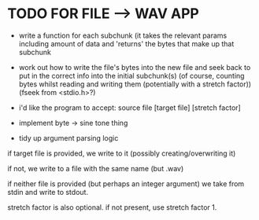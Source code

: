 # TODO FOR FILE --> WAV APP
- write a function for each subchunk (it takes the relevant params including amount of data and 'returns' the bytes that make up that subchunk
- work out how to write the file's bytes into the new file and seek back to put in the correct info into the initial subchunk(s) (of course, counting bytes whilst reading and writing them (potentially with a stretch factor)) (fseek from <stdio.h>?)

- i'd like the program to accept: source file [target file] [stretch factor]

- implement byte -> sine tone thing

- tidy up argument parsing logic

if target file is provided, we write to it (possibly creating/overwriting it)

if not, we write to a file with the same name (but .wav)

if neither file is provided (but perhaps an integer argument) we take from stdin and write to stdout.

stretch factor is also optional. if not present, use stretch factor 1.
